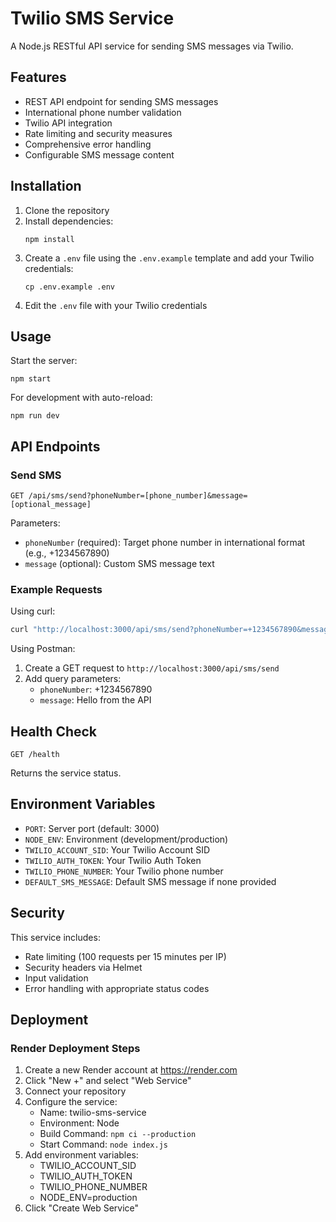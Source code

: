 # Twilio SMS Service

A Node.js RESTful API service for sending SMS messages via Twilio.

## Features

- REST API endpoint for sending SMS messages
- International phone number validation
- Twilio API integration
- Rate limiting and security measures
- Comprehensive error handling
- Configurable SMS message content

## Installation

1. Clone the repository
2. Install dependencies:
   ```
   npm install
   ```
3. Create a `.env` file using the `.env.example` template and add your Twilio credentials:
   ```
   cp .env.example .env
   ```
4. Edit the `.env` file with your Twilio credentials

## Usage

Start the server:

```
npm start
```

For development with auto-reload:

```
npm run dev
```

## API Endpoints

### Send SMS

```
GET /api/sms/send?phoneNumber=[phone_number]&message=[optional_message]
```

Parameters:
- `phoneNumber` (required): Target phone number in international format (e.g., +1234567890)
- `message` (optional): Custom SMS message text

### Example Requests

Using curl:

```bash
curl "http://localhost:3000/api/sms/send?phoneNumber=+1234567890&message=Hello%20from%20the%20API"
```

Using Postman:
1. Create a GET request to `http://localhost:3000/api/sms/send`
2. Add query parameters:
   - `phoneNumber`: +1234567890
   - `message`: Hello from the API

## Health Check

```
GET /health
```

Returns the service status.

## Environment Variables

- `PORT`: Server port (default: 3000)
- `NODE_ENV`: Environment (development/production)
- `TWILIO_ACCOUNT_SID`: Your Twilio Account SID
- `TWILIO_AUTH_TOKEN`: Your Twilio Auth Token
- `TWILIO_PHONE_NUMBER`: Your Twilio phone number
- `DEFAULT_SMS_MESSAGE`: Default SMS message if none provided

## Security

This service includes:
- Rate limiting (100 requests per 15 minutes per IP)
- Security headers via Helmet
- Input validation
- Error handling with appropriate status codes

## Deployment

### Render Deployment Steps

1. Create a new Render account at https://render.com
2. Click "New +" and select "Web Service"
3. Connect your repository
4. Configure the service:
   - Name: twilio-sms-service
   - Environment: Node
   - Build Command: `npm ci --production`
   - Start Command: `node index.js`
5. Add environment variables:
   - TWILIO_ACCOUNT_SID
   - TWILIO_AUTH_TOKEN
   - TWILIO_PHONE_NUMBER
   - NODE_ENV=production
6. Click "Create Web Service"

